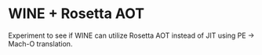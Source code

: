 # WINE + Rosetta AOT
Experiment to see if WINE can utilize Rosetta AOT instead of JIT using PE -> Mach-O translation.
